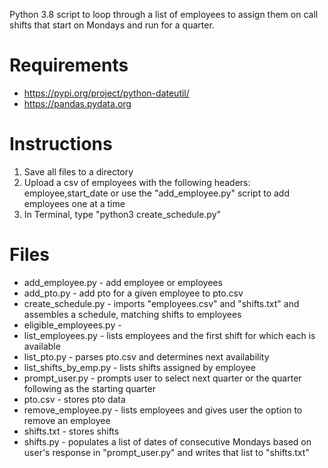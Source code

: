 Python 3.8 script to loop through a list of employees to assign them on call shifts that start on Mondays and run for a quarter.

# Requirements
* https://pypi.org/project/python-dateutil/
* https://pandas.pydata.org

# Instructions
1. Save all files to a directory
1. Upload a csv of employees with the following headers: employee,start_date or use the "add_employee.py" script to add employees one at a time
1. In Terminal, type "python3 create_schedule.py"

# Files
* add_employee.py - add employee or employees
* add_pto.py - add pto for a given employee to pto.csv
* create_schedule.py - imports "employees.csv" and "shifts.txt" and assembles a schedule, matching shifts to employees
* eligible_employees.py - 
* list_employees.py - lists employees and the first shift for which each is available
* list_pto.py - parses pto.csv and determines next availability
* list_shifts_by_emp.py - lists shifts assigned by employee
* prompt_user.py - prompts user to select next quarter or the quarter following as the starting quarter
* pto.csv - stores pto data
* remove_employee.py - lists employees and gives user the option to remove an employee
* shifts.txt - stores shifts
* shifts.py - populates a list of dates of consecutive Mondays based on user's response in "prompt_user.py" and writes that list to "shifts.txt"
